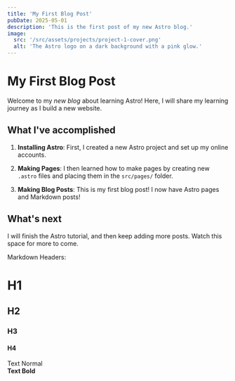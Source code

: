 ```yaml
---
title: 'My First Blog Post'
pubDate: 2025-05-01
description: 'This is the first post of my new Astro blog.'
image:
  src: '/src/assets/projects/project-1-cover.png'
  alt: 'The Astro logo on a dark background with a pink glow.'
---
```


# My First Blog Post

Welcome to my _new blog_ about learning Astro! Here, I will share my learning journey as I build a new website.

## What I've accomplished

1. **Installing Astro**: First, I created a new Astro project and set up my online accounts.

2. **Making Pages**: I then learned how to make pages by creating new `.astro` files and placing them in the
   `src/pages/` folder.

3. **Making Blog Posts**: This is my first blog post! I now have Astro pages and Markdown posts!

## What's next

I will finish the Astro tutorial, and then keep adding more posts. Watch this space for more to come.

Markdown Headers:

# H1

## H2

### H3

#### H4

Text Normal  
**Text Bold**